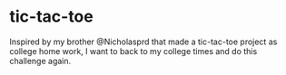 # tic-tac-toe
Inspired by my brother @Nicholasprd that made a tic-tac-toe project as college home work, I want to back to my college times and do this challenge again.
